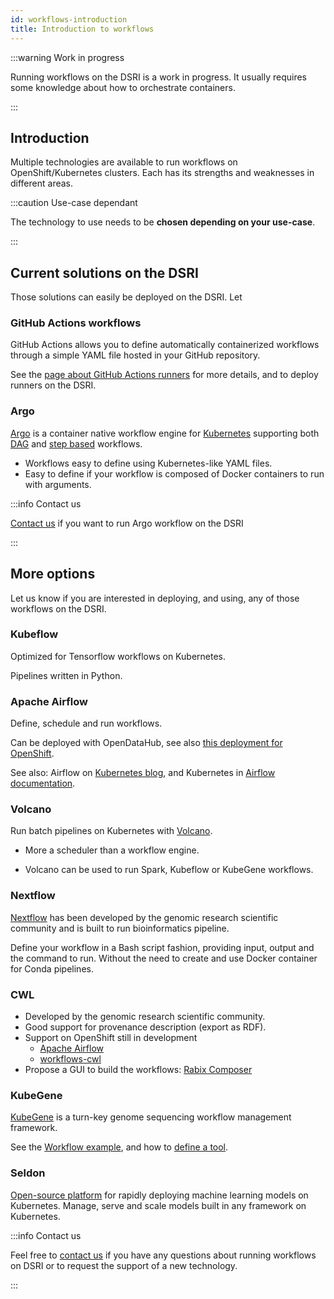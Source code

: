 ```yaml
---
id: workflows-introduction
title: Introduction to workflows
---
```


:::warning Work in progress

Running workflows on the DSRI is a work in progress. It usually requires some knowledge about how to orchestrate containers.

:::

## Introduction

Multiple technologies are available to run workflows on OpenShift/Kubernetes clusters. Each has its strengths and weaknesses in different areas.

:::caution Use-case dependant

The technology to use needs to be **chosen depending on your use-case**.

:::

## Current solutions on the DSRI

Those solutions can easily be deployed on the DSRI. Let

### GitHub Actions workflows

GitHub Actions allows you to define automatically containerized workflows through a simple YAML file hosted in your GitHub repository.

See the [page about GitHub Actions runners](/docs/workflows-github-actions) for more details, and to deploy runners on the DSRI.

### Argo

[Argo](https://argoproj.github.io/argo/) is a container native workflow engine for [Kubernetes](https://kubernetes.io/) supporting both [DAG](https://argoproj.github.io/docs/argo/examples/readme.html#dag) and [step based](https://argoproj.github.io/docs/argo/examples/readme.html#steps) workflows.

* Workflows easy to define using Kubernetes-like YAML files.
* Easy to define if your workflow is composed of Docker containers to run with arguments.

:::info Contact us

[Contact us](/help) if you want to run Argo workflow on the DSRI

:::

## More options

Let us know if you are interested in deploying, and using, any of those workflows on the DSRI.

### Kubeflow

Optimized for Tensorflow workflows on Kubernetes.

Pipelines written in Python.

### Apache Airflow

Define, schedule and run workflows. 

Can be deployed with OpenDataHub, see also [this deployment for OpenShift](https://github.com/majordomusio/openshift-airflow).

See also: Airflow on [Kubernetes blog](https://kubernetes.io/blog/2018/06/28/airflow-on-kubernetes-part-1-a-different-kind-of-operator/), and Kubernetes in [Airflow documentation](https://airflow.apache.org/docs/stable/kubernetes.html).

### Volcano

Run batch pipelines on Kubernetes with [Volcano](https://volcano.sh/). 

* More a scheduler than a workflow engine. 

* Volcano can be used to run Spark, Kubeflow or KubeGene workflows.

### Nextflow

[Nextflow](https://www.nextflow.io/) has been developed by the genomic research scientific community and is built to run bioinformatics pipeline.

Define your workflow in a Bash script fashion, providing input, output and the command to run. Without the need to create and use Docker container for Conda pipelines.

### CWL

* Developed by the genomic research scientific community.
* Good support for provenance description (export as RDF).
* Support on OpenShift still in development
  * [Apache Airflow](https://airflow.apache.org/docs/stable/kubernetes.html)
  * [workflows-cwl](https://github.com/Duke-GCB/calrissian/)
* Propose a GUI to build the workflows: [Rabix Composer](https://rabix.io/)

### KubeGene

[KubeGene](https://kubegene.io/) is a turn-key genome sequencing workflow management framework.

See the [Workflow example](https://github.com/kubegene/kubegene/blob/master/example/simple-sample/simple-sample.yaml), and how to [define a tool](https://kubegene.io/docs/guides/tool/).

### Seldon

[Open-source platform](https://www.seldon.io/tech/) for rapidly deploying machine learning models on Kubernetes. Manage, serve and scale models built in any framework on Kubernetes.

:::info Contact us

Feel free to [contact us](/dsri-documentation/help) if you have any questions about running workflows on DSRI or to request the support of a new technology.

:::